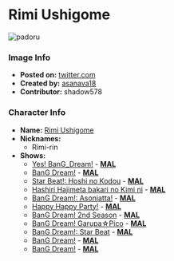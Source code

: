 # Rimi Ushigome

![padoru](https://raw.githubusercontent.com/shadow578/Project-Padoru/master/Padoru/bang-dream/bang-dream-rimi-ushigome.png "Rimi Ushigome")

### Image Info
* **Posted on:**     [twitter.com](https://twitter.com/asanava18/status/1075978864277512194)
* **Created by:**    [asanava18](https://github.com/shadow578/Project-Padoru/blob/master/table-of-contents/creators/asanava18.md)
* **Contributor:**   shadow578

### Character Info
* **Name:**   [Rimi Ushigome](https://myanimelist.net/character/142759)
* **Nicknames:**
  * Rimi-rin
* **Shows:**
  * [Yes! BanG_Dream!](https://github.com/shadow578/Project-Padoru/blob/master/table-of-contents/shows/YesBanGDream.md) - [__MAL__](https://myanimelist.net/anime/32338/Yes_BanG_Dream)
  * [BanG Dream!](https://github.com/shadow578/Project-Padoru/blob/master/table-of-contents/shows/BanGDream.md) - [__MAL__](https://myanimelist.net/anime/33573/BanG_Dream)
  * [Star Beat!: Hoshi no Kodou](https://github.com/shadow578/Project-Padoru/blob/master/table-of-contents/shows/StarBeatHoshinoKodou.md) - [__MAL__](https://myanimelist.net/anime/34252/Star_Beat__Hoshi_no_Kodou)
  * [Hashiri Hajimeta bakari no Kimi ni](https://github.com/shadow578/Project-Padoru/blob/master/table-of-contents/shows/HashiriHajimetabakarinoKimini.md) - [__MAL__](https://myanimelist.net/anime/34412/Hashiri_Hajimeta_bakari_no_Kimi_ni)
  * [BanG Dream!: Asonjatta!](https://github.com/shadow578/Project-Padoru/blob/master/table-of-contents/shows/BanGDreamAsonjatta.md) - [__MAL__](https://myanimelist.net/anime/34870/BanG_Dream__Asonjatta)
  * [Happy Happy Party!](https://github.com/shadow578/Project-Padoru/blob/master/table-of-contents/shows/HappyHappyParty.md) - [__MAL__](https://myanimelist.net/anime/36918/Happy_Happy_Party)
  * [BanG Dream! 2nd Season](https://github.com/shadow578/Project-Padoru/blob/master/table-of-contents/shows/BanGDream2ndSeason.md) - [__MAL__](https://myanimelist.net/anime/37869/BanG_Dream_2nd_Season)
  * [BanG Dream! Garupa☆Pico](https://github.com/shadow578/Project-Padoru/blob/master/table-of-contents/shows/BanGDreamGarupaPico.md) - [__MAL__](https://myanimelist.net/anime/37873/BanG_Dream_Garupa☆Pico)
  * [BanG Dream!: Star Beat](https://github.com/shadow578/Project-Padoru/blob/master/table-of-contents/shows/BanGDreamStarBeat.md) - [__MAL__](https://myanimelist.net/manga/85856/BanG_Dream__Star_Beat)
  * [BanG Dream!](https://github.com/shadow578/Project-Padoru/blob/master/table-of-contents/shows/BanGDream.md) - [__MAL__](https://myanimelist.net/manga/102005/BanG_Dream)
  * [BanG Dream!](https://github.com/shadow578/Project-Padoru/blob/master/table-of-contents/shows/BanGDream.md) - [__MAL__](https://myanimelist.net/manga/102006/BanG_Dream)


